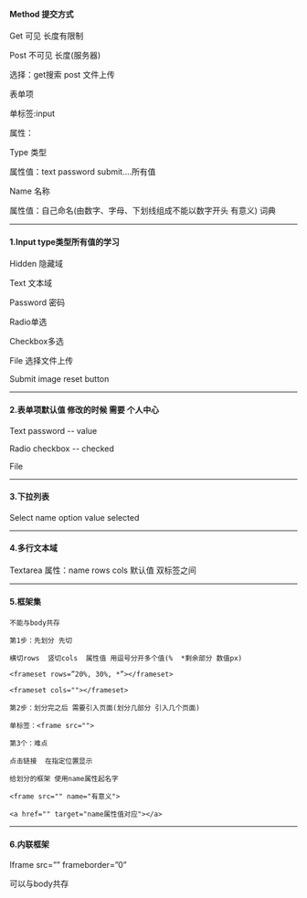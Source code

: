 #### Method 提交方式

Get 可见  长度有限制

 Post 不可见 长度(服务器)

选择：get搜索  post 文件上传

表单项

单标签:input

属性：

Type 类型

属性值：text password submit....所有值

Name 名称

属性值：自己命名(由数字、字母、下划线组成不能以数字开头 有意义) 词典

***

#### 1.Input type类型所有值的学习

Hidden 隐藏域

Text 文本域

Password 密码

Radio单选

Checkbox多选

File 选择文件上传

Submit image reset button 

***

#### 2.表单项默认值  修改的时候 需要 个人中心

Text password -- value

Radio checkbox -- checked

File <img src="">

***

#### 3.下拉列表

Select  name  option  value  selected

***

#### 4.多行文本域

Textarea  属性：name rows cols  默认值 双标签之间

***

#### 5.框架集

```
不能与body共存

第1步：先划分 先切  

横切rows  竖切cols  属性值 用逗号分开多个值(%  *剩余部分 数值px)

<frameset rows=”20%, 30%, *”></frameset>

<frameset cols=""></frameset>

第2步：划分完之后 需要引入页面(划分几部分 引入几个页面)

单标签：<frame src="">

第3个：难点

点击链接  在指定位置显示  

给划分的框架 使用name属性起名字

<frame src="" name="有意义">

<a href="" target="name属性值对应"></a>
```

***

#### 6.内联框架

Iframe src=”” frameborder=”0”

可以与body共存

 

